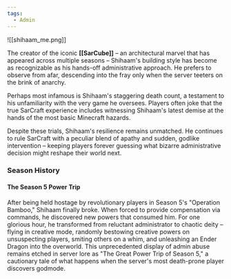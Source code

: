 ```yaml
---
tags:
  - Admin
---
```


![[shihaam_me.png]]   

The creator of the iconic **[[SarCube]]** – an architectural marvel that has appeared across multiple seasons – Shihaam's building style has become as recognizable as his hands-off administrative approach. He prefers to observe from afar, descending into the fray only when the server teeters on the brink of anarchy.

Perhaps most infamous is Shihaam's staggering death count, a testament to his unfamiliarity with the very game he oversees. Players often joke that the true SarCraft experience includes witnessing Shihaam's latest demise at the hands of the most basic Minecraft hazards.

Despite these trials, Shihaam's resilience remains unmatched. He continues to rule SarCraft with a peculiar blend of apathy and sudden, godlike intervention – keeping players forever guessing what bizarre administrative decision might reshape their world next.
### Season History

#### The Season 5 Power Trip

After being held hostage by revolutionary players in Season 5's "Operation Bamboo," Shihaam finally broke. When forced to provide compensation via commands, he discovered new powers that consumed him. For one glorious hour, he transformed from reluctant administrator to chaotic deity – flying in creative mode, randomly bestowing creative powers on unsuspecting players, smiting others on a whim, and unleashing an Ender Dragon into the overworld. This unprecedented display of admin abuse remains etched in server lore as "The Great Power Trip of Season 5," a cautionary tale of what happens when the server's most death-prone player discovers godmode.